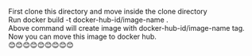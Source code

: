 First clone this directory and move inside the clone directory<br/>
Run docker build -t docker-hub-id/image-name .<br/>
Above command will create image with  docker-hub-id/image-name tag.<br/>
Now you can move this image to docker hub.<br/>
😊😊😊😊😊😊😊😊😊
